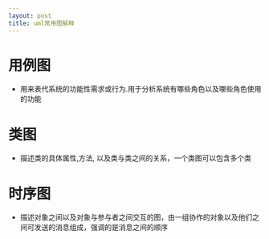 ```yaml
---
layout: post
title: uml常用图解释
---
```


# 用例图  
* 用来表代系统的功能性需求或行为.用于分析系统有哪些角色以及哪些角色使用的功能

# 类图
* 描述类的具体属性,方法, 以及类与类之间的关系，一个类图可以包含多个类

# 时序图
* 描述对象之间以及对象与参与者之间交互的图，由一组协作的对象以及他们之间可发送的消息组成，强调的是消息之间的顺序
